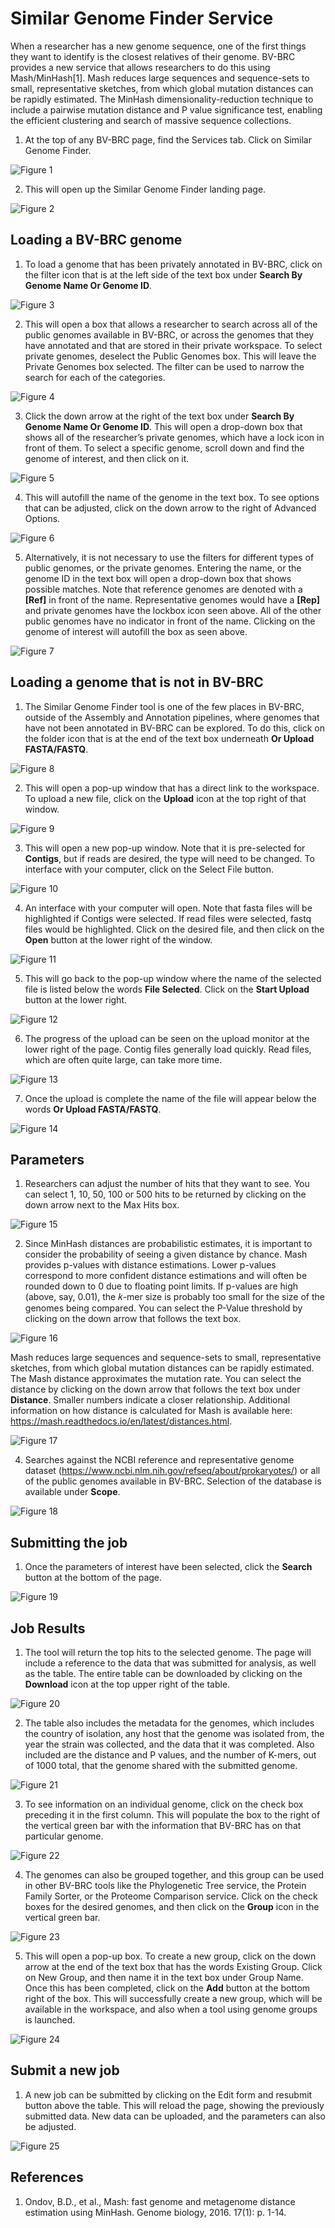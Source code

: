 # Similar Genome Finder Service

When a researcher has a new genome sequence, one of the first things they want to identify is the closest relatives of their genome. BV-BRC provides a new service that allows researchers to do this using Mash/MinHash[1]. Mash reduces large sequences and sequence-sets to small, representative sketches, from which global mutation distances can be rapidly estimated. The MinHash dimensionality-reduction technique to include a pairwise mutation distance and P value significance test, enabling the efficient clustering and search of massive sequence collections.

1.	At the top of any BV-BRC page, find the Services tab. Click on Similar Genome Finder. 

![Figure 1](./images/Picture1.png "Figure 1")

2.	This will open up the Similar Genome Finder landing page.

![Figure 2](./images/Picture2.png "Figure 2")

## Loading a BV-BRC genome 

1.	To load a genome that has been privately annotated in BV-BRC, click on the filter icon that is at the left side of the text box under **Search By Genome Name Or Genome ID**.

![Figure 3](./images/Picture3.png "Figure 3")

2.	This will open a box that allows a researcher to search across all of the public genomes available in BV-BRC, or across the genomes that they have annotated and that are stored in their private workspace. To select private genomes, deselect the Public Genomes box. This will leave the Private Genomes box selected. The filter can be used to narrow the search for each of the categories.

![Figure 4](./images/Picture4.png "Figure 4")

3.	Click the down arrow at the right of the text box under **Search By Genome Name Or Genome ID**. This will open a drop-down box that shows all of the researcher’s private genomes, which have a lock icon in front of them.  To select a specific genome, scroll down and find the genome of interest, and then click on it.

![Figure 5](./images/Picture5.png "Figure 5")

4.	This will autofill the name of the genome in the text box. To see options that can be adjusted, click on the down arrow to the right of Advanced Options.

![Figure 6](./images/Picture6.png "Figure 6")

5.	Alternatively, it is not necessary to use the filters for different types of public genomes, or the private genomes.  Entering the name, or the genome ID in the text box will open a drop-down box that shows possible matches.  Note that reference genomes are denoted with a **[Ref]** in front of the name.  Representative genomes would have a **[Rep]** and private genomes have the lockbox icon seen above.  All of the other public genomes have no indicator in front of the name.  Clicking on the genome of interest will autofill the box as seen above.

![Figure 7](./images/Picture7.png "Figure 7")

## Loading a genome that is not in BV-BRC

1.	The Similar Genome Finder tool is one of the few places in BV-BRC, outside of the Assembly and Annotation pipelines, where genomes that have not been annotated in BV-BRC can be explored. To do this, click on the folder icon that is at the end of the text box underneath **Or Upload FASTA/FASTQ**. 

![Figure 8](./images/Picture8.png "Figure 8")

2.	This will open a pop-up window that has a direct link to the workspace.  To upload a new file, click on the **Upload** icon at the top right of that window.

![Figure 9](./images/Picture9.png "Figure 9")

3.	This will open a new pop-up window.  Note that it is pre-selected for **Contigs**, but if reads are desired, the type will need to be changed.  To interface with your computer, click on the Select File button.

![Figure 10](./images/Picture10.png "Figure 10")

4.	An interface with your computer will open.  Note that fasta files will be highlighted if Contigs were selected.   If read files were selected, fastq files would be highlighted.  Click on the desired file, and then click on the **Open** button at the lower right of the window.

![Figure 11](./images/Picture11.png "Figure 11")

5.	This will go back to the pop-up window where the name of the selected file is listed below the words **File Selected**.  Click on the **Start Upload** button at the lower right.

![Figure 12](./images/Picture12.png "Figure 12")

6.	The progress of the upload can be seen on the upload monitor at the lower right of the page.  Contig files generally load quickly.  Read files, which are often quite large, can take more time.

![Figure 13](./images/Picture13.png "Figure 13")

7.	Once the upload is complete the name of the file will appear below the words **Or Upload FASTA/FASTQ**.

![Figure 14](./images/Picture14.png "Figure 14")

## Parameters

1.	Researchers can adjust the number of hits that they want to see.  You can select 1, 10, 50, 100 or 500 hits to be returned by clicking on the down arrow next to the Max Hits box.

![Figure 15](./images/Picture15.png "Figure 15")

2.	Since MinHash distances are probabilistic estimates, it is important to consider the probability of seeing a given distance by chance.  Mash provides p-values with distance estimations. Lower p-values correspond to more confident distance estimations and will often be rounded down to 0 due to floating point limits. If p-values are high (above, say, 0.01), the 𝑘-mer size is probably too small for the size of the genomes being compared.  You can select the P-Value threshold by clicking on the down arrow that follows the text box.

![Figure 16](./images/Picture16.png "Figure 16")

Mash reduces large sequences and sequence-sets to small, representative sketches, from which global mutation distances can be rapidly estimated. The Mash distance approximates the mutation rate.  You can select the distance by clicking on the down arrow that follows the text box under **Distance**. Smaller numbers indicate a closer relationship. Additional information on how distance is calculated for Mash is available here: https://mash.readthedocs.io/en/latest/distances.html.

![Figure 17](./images/Picture17.png "Figure 17")

4.	Searches against the NCBI reference and representative genome dataset (https://www.ncbi.nlm.nih.gov/refseq/about/prokaryotes/) or all of the public genomes available in BV-BRC.  Selection of the database is available under **Scope**.

![Figure 18](./images/Picture18.png "Figure 18")

## Submitting the job

1.	Once the parameters of interest have been selected, click the **Search** button at the bottom of the page.

![Figure 19](./images/Picture19.png "Figure 19")

## Job Results

1.	The tool will return the top hits to the selected genome.  The page will include a reference to the data that was submitted for analysis, as well as the table.  The entire table can be downloaded by clicking on the **Download** icon at the top upper right of the table.

![Figure 20](./images/Picture20.png "Figure 20")

2.	The table also includes the metadata for the genomes, which includes the country of isolation, any host that the genome was isolated from, the year the strain was collected, and the data that it was completed.  Also included are the distance and P values, and the number of K-mers, out of 1000 total, that the genome shared with the submitted genome.

![Figure 21](./images/Picture21.png "Figure 21")

3.	To see information on an individual genome, click on the check box preceding it in the first column.  This will populate the box to the right of the vertical green bar with the information that BV-BRC has on that particular genome.

![Figure 22](./images/Picture22.png "Figure 22")

4.	The genomes can also be grouped together, and this group can be used in other BV-BRC tools like the Phylogenetic Tree service, the Protein Family Sorter, or the Proteome Comparison service.  Click on the check boxes for the desired genomes, and then click on the **Group** icon in the vertical green bar.

![Figure 23](./images/Picture23.png "Figure 23")

5.	This will open a pop-up box.  To create a new group, click on the down arrow at the end of the text box that has the words Existing Group.  Click on New Group, and then name it in the text box under Group Name.  Once this has been completed, click on the **Add** button at the bottom right of the box. This will successfully create a new group, which will be available in the workspace, and also when a tool using genome groups is launched.

![Figure 24](./images/Picture24.png "Figure 24")

## Submit a new job

1.	A new job can be submitted by clicking on the Edit form and resubmit button above the table.  This will reload the page, showing the previously submitted data. New data can be uploaded, and the parameters can also be adjusted.  

![Figure 25](./images/Picture25.png "Figure 25")

## References

1.	Ondov, B.D., et al., Mash: fast genome and metagenome distance estimation using MinHash. Genome biology, 2016. 17(1): p. 1-14.

